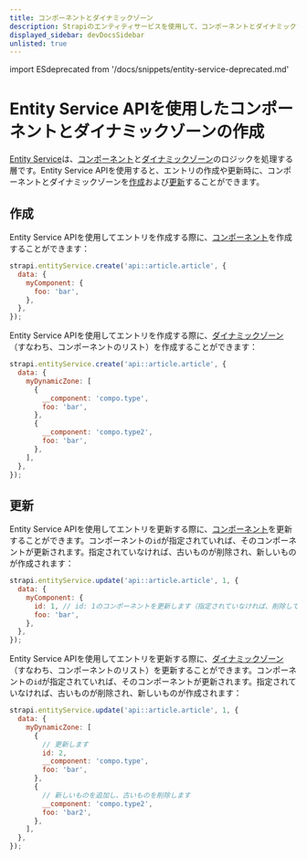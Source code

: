 ```yaml
---
title: コンポーネントとダイナミックゾーン
description: Strapiのエンティティサービスを使用して、コンポーネントとダイナミックゾーンを作成、更新します。
displayed_sidebar: devDocsSidebar
unlisted: true
---
```


import ESdeprecated from '/docs/snippets/entity-service-deprecated.md'

# Entity Service APIを使用したコンポーネントとダイナミックゾーンの作成

<ESdeprecated />

[Entity Service](/dev-docs/api/entity-service)は、[コンポーネント](/dev-docs/backend-customization/models#components)と[ダイナミックゾーン](/dev-docs/backend-customization/models#dynamic-zones)のロジックを処理する層です。Entity Service APIを使用すると、エントリの作成や更新時に、コンポーネントとダイナミックゾーンを[作成](#creation)および[更新](#update)することができます。

## 作成

Entity Service APIを使用してエントリを作成する際に、[コンポーネント](/dev-docs/backend-customization/models#components)を作成することができます：

```js
strapi.entityService.create('api::article.article', {
  data: {
    myComponent: {
      foo: 'bar',
    },
  },
});
```

Entity Service APIを使用してエントリを作成する際に、[ダイナミックゾーン](/dev-docs/backend-customization/models#dynamic-zones)（すなわち、コンポーネントのリスト）を作成することができます：

```js
strapi.entityService.create('api::article.article', {
  data: {
    myDynamicZone: [
      {
        __component: 'compo.type',
        foo: 'bar',
      },
      {
        __component: 'compo.type2',
        foo: 'bar',
      },
    ],
  },
});
```

## 更新

Entity Service APIを使用してエントリを更新する際に、[コンポーネント](/dev-docs/backend-customization/models#components)を更新することができます。コンポーネントの`id`が指定されていれば、そのコンポーネントが更新されます。指定されていなければ、古いものが削除され、新しいものが作成されます：

```js
strapi.entityService.update('api::article.article', 1, {
  data: {
    myComponent: {
      id: 1, // id: 1のコンポーネントを更新します（指定されていなければ、削除して新しいものを作成します）
      foo: 'bar',
    },
  },
});
```

Entity Service APIを使用してエントリを更新する際に、[ダイナミックゾーン](/dev-docs/backend-customization/models#dynamic-zones)（すなわち、コンポーネントのリスト）を更新することができます。コンポーネントの`id`が指定されていれば、そのコンポーネントが更新されます。指定されていなければ、古いものが削除され、新しいものが作成されます：

```js
strapi.entityService.update('api::article.article', 1, {
  data: {
    myDynamicZone: [
      {
        // 更新します
        id: 2,
        __component: 'compo.type',
        foo: 'bar',
      },
      {
        // 新しいものを追加し、古いものを削除します
        __component: 'compo.type2',
        foo: 'bar2',
      },
    ],
  },
});
```
